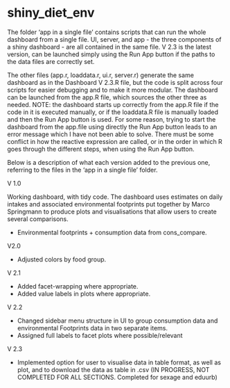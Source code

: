 # shiny_diet_env
The folder ‘app in a single file’ contains scripts that can run the whole dashboard from a single file. UI, server, and app - the three components of a shiny dashboard - are all contained in the same file. V 2.3 is the latest version, can be launched simply using the Run App button if the paths to the data files are correctly set.

The other files (app.r, loaddata.r, ui.r, server.r) generate the same dashboard as in the Dashboard V 2.3.R file, but the code is split across four scripts for easier debugging and to make it more modular. The dashboard can be launched from the app.R file, which sources the other three as needed. NOTE: the dashboard starts up correctly from the app.R file if the code in it is executed manually, or if the loaddata.R file is manually loaded and then the Run App button is used. For some reason, trying to start the dashboard from the app.file using directly the Run App button leads to an error message which I have not been able to solve. There must be some conflict in how the reactive expression are called, or in the order in which R goes through the different steps, when using the Run App button.

Below is a description of what each version added to the previous one, referring to the files in the ‘app in a single file’ folder.

V 1.0

Working dashboard, with tidy code. The dashboard uses estimates on daily intakes and associated environmental footprints put together by Marco Springmann to produce plots and visualisations that allow users to create several comparisons.

- Environmental footprints + consumption data from cons_compare.

V2.0

- Adjusted colors by food group.

V 2.1

- Added facet-wrapping where appropriate.
- Added value labels in plots where appropriate.

V 2.2

- Changed sidebar menu structure in UI to group consumption data and environmental Footprints data in two separate items.
- Assigned full labels to facet plots where possible/relevant

V 2.3

- Implemented option for user to visualise data in table format, as well as plot, and to download the data as table in .csv (IN PROGRESS, NOT COMPLETED FOR ALL SECTIONS. Completed for sexage and eduurb)
